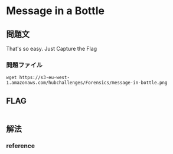 # Message in a Bottle
## 問題文

That's so easy. Just Capture the Flag

### 問題ファイル
```
wget https://s3-eu-west-1.amazonaws.com/hubchallenges/Forensics/message-in-bottle.png
```

## FLAG

```
```

## 解法


### reference
